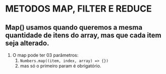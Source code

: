 # METODOS MAP, FILTER E REDUCE

## Map() usamos quando queremos a mesma quantidade de itens do array, mas que cada item seja alterado.

1. O map pode ter 03 parâmetros:
   1. ``` Numbers.map((item, index, array) => {}) ```
   2. mas só o primeiro param é obrigatório.
